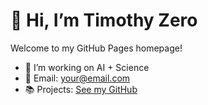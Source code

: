 
# 👋 Hi, I’m Timothy Zero

Welcome to my GitHub Pages homepage!

- 🔧 I’m working on AI + Science
- 🚀 Email: your@email.com
- 📚 Projects: [See my GitHub](https://github.com/yourusername)

